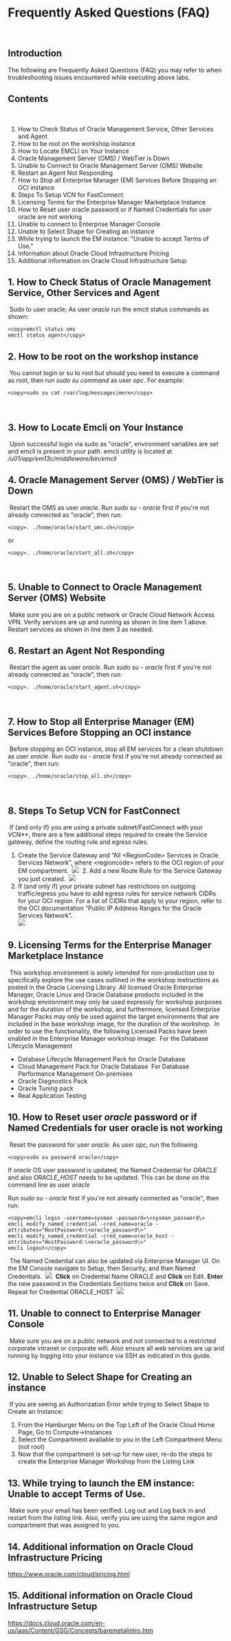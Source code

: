 
# Frequently Asked Questions (FAQ)
​
## Introduction
The following are Frequently Asked Questions (FAQ) you may refer to when troubleshooting issues encountered while executing above labs.

## **Contents**
​
1. How to Check Status of Oracle Management Service, Other Services and Agent
2. How to be root on the workshop instance
3. How to Locate EMCLI on Your Instance
4. Oracle Management Server (OMS) / WebTier is Down
5. Unable to Connect to Oracle Management Server (OMS) Website
6. Restart an Agent Not Responding
7. How to Stop all Enterprise Manager (EM) Services Before Stopping an OCI instance
8. Steps To Setup VCN for FastConnect
9. Licensing Terms for the Enterprise Manager Marketplace Instance
10. How to Reset user oracle  password or if Named Credentials for user oracle are not working
11. Unable to connect to Enterprise Manager Console
12. Unable to Select Shape for Creating an instance
13. While trying to launch the EM instance: "Unable to accept Terms of Use."
14. Information about Oracle Cloud Infrastructure Pricing
15. Additional information on Oracle Cloud Infrastructure Setup
​
## **1. How to Check Status of Oracle Management Service, Other Services and Agent**
​
Sudo to user oracle; As user *oracle* run the emctl status commands as shown:
​
````
<copy>emctl status oms
emctl status agent</copy>
````

## **2. How to be root on the workshop instance**
​
You cannot login or su to root but should you need to execute a command as root, then run *sudo su command* as user *opc*. For example:
​
````
<copy>sudo su cat /var/log/messages|more</copy>
````
​
## **3. How to Locate Emcli on Your Instance**
​
Upon successful login via sudo as "oracle", environment variables are set and emcli is present in your path. emcli utility is located at */u01/app/em13c/middleware/bin/emcli*
​
## **4. Oracle Management Server (OMS) / WebTier is Down**
​
Restart the OMS as user *oracle*. Run *sudo su - oracle* first if you're not already connected as "oracle", then run:
​
````
<copy>. ./home/oracle/start_oms.sh</copy>
````

or

````
<copy>. ./home/oracle/start_all.sh</copy>
````
​
## **5. Unable to Connect to Oracle Management Server (OMS)  Website**
​
Make sure you are on a public network or Oracle Cloud Network Access VPN. Verify services are up and running as shown in line item 1 above. Restart services as shown in line item 3 as needed.
​
## **6. Restart an Agent Not Responding**
​
Restart the agent as user *oracle*. Run *sudo su - oracle* first if you're not already connected as "oracle", then run:
​
````
<copy>. ./home/oracle/start_agent.sh</copy>
````
​
## **7. How to Stop all Enterprise Manager (EM) Services Before Stopping an OCI instance** ##
​
Before stopping an OCI instance, stop all EM services for a clean shutdown as user *oracle*. Run *sudo su - oracle* first if you're not already connected as "oracle", then run:
​
````
<copy>. ./home/oracle/stop_all.sh</copy>
````
​
## **8. Steps To Setup VCN for FastConnect**
​
If (and only if) you are using a private subnet/FastConnect with your VCN**, there are a few additional steps required to create the Service gateway, define the routing rule and egress rules.
​
1.  Create the Service Gateway and “All \<RegionCode\> Services in Oracle Services Network”, where \<regioncode\> refers to the OCI region of your EM compartment.
​
![](images/7a85046304e54181a1977a436d95ecf8.png " ")
​
​2.  Add a new Route Rule for the Service Gateway you just created.
​
![](images/fd1722398ea3ca1d3fdf2e8d11410593.png " ")
​
3.  If (and only if) your private subnet has restrictions on outgoing traffic/egress you have to add egress rules for service network CIDRs for your OCI region.  For a list of CIDRs that apply to your region, refer to the OCI documentation “Public IP Address Ranges for the Oracle Services Network”.    
​
![](images/71d59dba104594e75e69b7e78615a796.png " ")
​
## **9. Licensing Terms for the Enterprise Manager Marketplace Instance**
​
This workshop environment is solely intended for non-production use to specifically explore the use cases outlined in the workshop instructions as posted in the Oracle Licensing Library.  All licensed Oracle Enterprise Manager, Oracle Linux and Oracle Database products included in the workshop environment may only be used expressly for workshop purposes and for the duration of the workshop, and furthermore, licensed Enterprise Manager Packs may only be used against the target environments that are included in the base workshop image, for the duration of the workshop.
​
In order to use the functionality, the following Licensed Packs have been enabled in the Enterprise Manager workshop image:
​
For the Database Lifecycle Management
-	Database Lifecycle Management Pack for Oracle  Database
- Cloud Management Pack for Oracle Database
​
For Database Performance Management On-premises
-	Oracle Diagnostics Pack
-	Oracle Tuning pack
-	Real Application Testing
​
## **10. How to Reset user *oracle* password or if Named Credentials for user oracle is not working**
​
Reset the password for user *oracle*. As user *opc*, run the following

````
<copy>sudo su password oracle</copy>
````

If *oracle* OS user password is updated, the Named Credential for *ORACLE* and also *ORACLE_HOST* needs to be updated. This can be done on the command line as user *oracle*

Run *sudo su - oracle* first if you're not already connected as "oracle", then run:

````
<copy>emcli login -username=sysman -password=\<sysman_password\>
emcli modify_named_credential -cred_name=oracle -attributes="HostPassword:\<oracle_password\>"
emcli modify_named_credential -cred_name=oracle_host -attributes="HostPassword:\<oracle_password\>"
emcli logout</copy>
````
​
The Named Credential can also be updated via Enterprise Manager UI. On the EM Console navigate to Setup, then Security, and then Named Credentials.
​
![](images/700f13b043e394456607f070b599bc24.png " ")
​
**Click** on Credential Name ORACLE and **Click** on Edit. **Enter** the new password in the Credentials Sections twice and **Click** on Save. Repeat for Credential ORACLE_HOST
​
![](images/2e38a554bdbc3a68ce7cbfd84a6a3588.png " ")

## **11. Unable to connect to Enterprise Manager Console**
​
Make sure you are on a public network and not connected to a restricted corporate intranet or corporate wifi. Also ensure all web services are up and running by logging into your instance via SSH as indicated in this guide.
​
## **12. Unable to Select Shape for Creating an instance**
​
If you are seeing an Authorization Error while trying to Select Shape to Create an Instance:
1. From the Hamburger Menu on the Top Left of the Oracle Cloud Home Page, Go to Compute->Instances
2. Select the Compartment available to you in the Left Compartment Menu (not root)
3. Now that the compartment is set-up for new user, re-do the steps to create the Enterprise Manager Workshop from the Listing Link
​
## **13. While trying to launch the EM instance: Unable to accept Terms of Use.**
​
Make sure your email has been verified. Log out and Log back in and restart from the listing link. Also, verify you are using the same region and compartment that was assigned to you.
​
## **14. Additional information on Oracle Cloud Infrastructure Pricing**
<https://www.oracle.com/cloud/pricing.html>
​
## **15. Additional information on Oracle Cloud Infrastructure Setup**
<https://docs.cloud.oracle.com/en-us/iaas/Content/GSG/Concepts/baremetalintro.htm>
